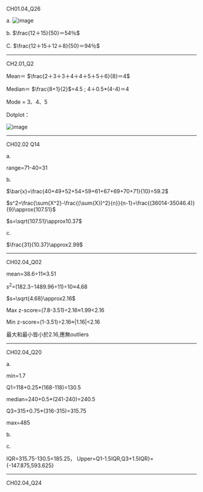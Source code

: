 CH01.04_Q26

a.
![image](https://github.com/user-attachments/assets/c902ef1e-9871-40b6-8815-286b9e2e9d06)


b.
$\frac{12＋15}{50}＝54％$ 

C.
$\frac{12＋15＋12＋8}{50}＝94％$

---

CH2.01_Q2

Mean＝ $\frac{2＋3＋3＋4＋4＋5＋5＋6}{8}＝4$

Median＝ $\frac{8+1}{2}$=4.5 ; 4＋0.5*(4-4)＝4

Mode = 3、4、5

Dotplot：

![image](https://github.com/user-attachments/assets/1ad963c1-7253-4f0f-a2e9-6aa1d84031ec)

---

CH02.02 Q14

a.

range=71-40=31

b.

$\bar{x}=\frac{40+49+52+54+59+61+67+69+70+71}{10}=59.2$

$s^2=\frac{\sum{X^2}-\frac{(\sum{X})^2}{n}}{n-1}=\frac{(36014-35046.4)}{9}\approx{107.51}$

$s=\sqrt{107.51}\approx10.37$

c.

$\frac{31}{10.37}\approx2.99$

---

CH02.04_Q02

mean=38.6÷11≈3.51

$s^2$=(182.3−1489.96÷11)÷10≈4.68

$s=\sqrt{4.68}\approx2.16$

Max z-score=(7.8-3.51)÷2.16≈1.99<2.16

Min z-score=(1-3.51)÷2.16≈|1.16|<2.16

最大和最小皆小於2.16,應無outliers

---

CH02.04_Q20

a.

min=1.7 

Q1=118+0.25*(168-118)=130.5 

median=240+0.5*(241-240)=240.5 

Q3=315+0.75*(316-315)=315.75 

max=485

b.

c.

IQR=315.75-130.5=185.25，
Upper=Q1-1.5IQR,Q3+1.5IQR}={-147.875,593.625} 

---

CH02.04_Q24
